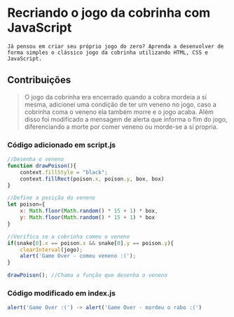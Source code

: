 <h1>Recriando o jogo da cobrinha com JavaScript</h1>

	Já pensou em criar seu próprio jogo do zero? Aprenda a desenvolver de forma simples o clássico jogo da cobrinha utilizando HTML, CSS e JavaScript.

<h2>Contribuições</h2>

<blockquote>
	<p>    O jogo da cobrinha era encerrado quando a cobra mordeia a sí mesma, adicionei uma condição de ter um veneno no jogo, caso a cobrinha coma o veneno ela também morre e o jogo acaba. Além disso foi modificado a mensagem de alerta que informa o fim do jogo, diferenciando a morte por comer veneno ou morde-se a sí propria.
	</p>
</blockquote>

### Código adicionado em script.js

```js
//Desenha o veneno
function drawPoison(){
    context.fillStyle = "black";
    context.fillRect(poison.x, poison.y, box, box)
}
```

```js
//Define a posição do veneno
let poison={
    x: Math.floor(Math.random() * 15 + 1) * box,
    y: Math.floor(Math.random() * 15 + 1) * box
}
```

```js
//Verifica se a cobrinha comeu o veneno
if(snake[0].x == poison.x && snake[0].y == poison.y){
    clearInterval(jogo);
    alert('Game Over - comeu veneno :(');
}
```

```js
drawPoison(); //Chama a função que desenha o veneno
```

### Código modificado em index.js

```js
alert('Game Over :(') -> alert('Game Over - mordeu o rabo :(')
```

